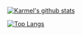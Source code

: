[![Karmel's github stats](https://github-readme-stats.vercel.app/api?username=KSZLAGK&theme=onedark&hide_border=true&show_icons=true&count_private=true&include_all_commits=true)](https://github.com/KSZLAGK)

[![Top Langs](https://github-readme-stats.vercel.app/api/top-langs/?username=KSZLAGK&theme=onedark&border_color=#adbac7&langs_count=8&layout=compact)](https://github.com/KSZLAGK)
